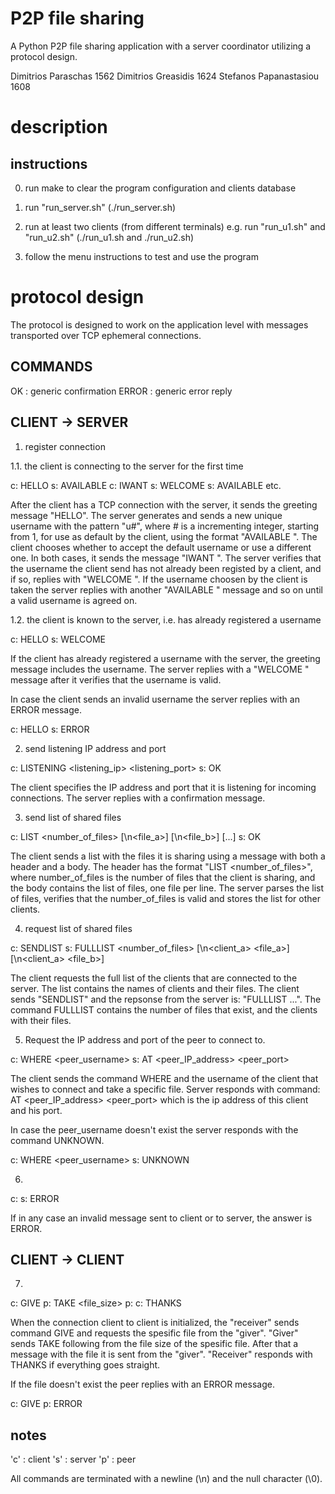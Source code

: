 P2P file sharing
===
A Python P2P file sharing application with a server coordinator utilizing a protocol design.

Dimitrios Paraschas
1562
Dimitrios Greasidis
1624
Stefanos Papanastasiou
1608


description
===

instructions
---

0. run make to clear the program configuration and clients database

1. run "run_server.sh" (./run_server.sh)

2. run at least two clients (from different terminals)
    e.g. run "run_u1.sh" and "run_u2.sh" (./run_u1.sh and ./run_u2.sh)

3. follow the menu instructions to test and use the program



protocol design
===
The protocol is designed to work on the application level with messages
transported over TCP ephemeral connections.


COMMANDS
---

OK : generic confirmation
ERROR : generic error reply


CLIENT -> SERVER
---

1. register connection

1.1. the client is connecting to the server for the first time

c: HELLO
s: AVAILABLE <username>
c: IWANT <username>
s: WELCOME <username>
s: AVAILABLE <username>
etc.

After the client has a TCP connection with the server, it sends the greeting
message "HELLO". The server generates and sends a new unique username with
the pattern "u#", where # is a incrementing integer, starting from 1, for use
as default by the client, using the format "AVAILABLE <username>". The client
chooses whether to accept the default username or use a different one. In both
cases, it sends the message "IWANT <username>". The server verifies that
the username the client send has not already been registed by a client, and
if so, replies with "WELCOME <username>". If the username choosen by the client
is taken the server replies with another "AVAILABLE <username>" message and
so on until a valid username is agreed on.



1.2. the client is known to the server, i.e. has already registered a username

c: HELLO <username>
s: WELCOME <username>

If the client has already registered a username with the server, the greeting
message includes the username. The server replies with a "WELCOME <username>"
message after it verifies that the username is valid.

In case the client sends an invalid username the server replies with an ERROR
message.

c: HELLO <username>
s: ERROR



2. send listening IP address and port

c: LISTENING <listening_ip> <listening_port>
s: OK

The client specifies the IP address and port that it is listening for incoming
connections. The server replies with a confirmation message.



3. send list of shared files

c: LIST <number_of_files> [\n<file_a>] [\n<file_b>] [...]
s: OK

The client sends a list with the files it is sharing using a message with both
a header and a body. The header has the format "LIST <number_of_files>", where
number_of_files is the number of files that the client is sharing, and the body
contains the list of files, one file per line. The server parses the list of
files, verifies that the number_of_files is valid and stores the list for other
clients.



4. request list of shared files

c: SENDLIST
s: FULLLIST <number_of_files> [\n<client_a> <file_a>] [\n<client_a> <file_b>]

The client requests the full list of the clients that are connected to
the server. The list contains the names of clients and their files. The client
sends "SENDLIST" and the repsonse from the server is: "FULLLIST ...".
The command FULLLIST contains the number of files that exist, and the clients
with their files.



5. Request the IP address and port of the peer to connect to.

c: WHERE <peer_username>
s: AT <peer_IP_address> <peer_port>

The client sends the command WHERE and the username of the client that wishes
to connect and take a specific file. Server responds with command:
AT <peer_IP_address> <peer_port> which is the ip address of this client and
his port.

In case the peer_username doesn't exist the server responds with the command
UNKNOWN.

c: WHERE <peer_username>
s: UNKNOWN



6.
c: <invalid message>
s: ERROR

If in any case an invalid message sent to client or to server, the answer is
ERROR.



CLIENT -> CLIENT
---

7.
c: GIVE <filename>
p: TAKE <file_size>
p: <file buffer>
c: THANKS

When the connection client to client is initialized, the "receiver" sends
command GIVE <filename> and requests the spesific file from the "giver".
"Giver" sends TAKE following from the file size of the spesific file. After that
a message with the file it is sent from the "giver". "Receiver" responds with
THANKS if everything goes straight.

If the file doesn't exist the peer replies with an ERROR message.

c: GIVE <filename>
p: ERROR


notes
---
'c' :  client
's' :  server
'p' :  peer

All commands are terminated with a newline (\n) and the null character (\0).
